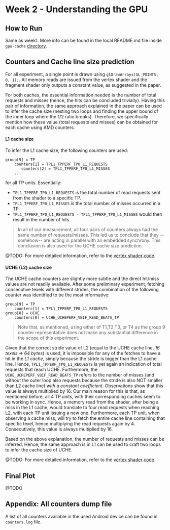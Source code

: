 # Week 2 - Understanding the GPU

## How to Run

Same as week1. More info can be found in the local README.md file inside `gpu-cache` [directory](/gpu-cache/README.md).

## Counters and Cache line size prediction 

For all experiment, a single point is drawn using `glDrawArrays(GL_POINTS, 0, 1);`. All memory reads are issued from the vertex shader and the fragment shader only outputs a constant value, as suggested in the paper.

For both caches, the essential information needed is the number of total requests and misses (hence, the hits can be concluded trivially). Having this pair of information, the same approach explained in the paper can be used to infer the cache size (nesting two loops and finding the upper bound of the inner loop where the 1/2 ratio breaks). Therefore, we specifically mention how these value (total requests and misses) can be obtained for each cache using AMD counters. 

#### L1 cache size 

To infer the L1 cache size, the following counters are used: 

```
group[9] = TP
    counters[1] = TPL1_TPPERF_TP0_L1_REQUESTS
       counters[2] = TPL1_TPPERF_TP0_L1_MISSES
    ...
```

for all TP units. Essentially: 

- `TPL1_TPPERF_TP0_L1_REQUESTS` is the total number of read requests sent from the shader to a specific TP. 
- `TPL1_TPPERF_TP0_L1_MISSES` is the total number of misses occurred in a TP. 
- `TPL1_TPPERF_TP0_L1_REQUESTS - TPL1_TPPERF_TP0_L1_MISSES` would then result in the number of hits.

> In all of our measurement, all four pairs of counters always had the same number of requests/misses. This led us to conclude that they --somehow-- are acting in parallel with an embedded synchrony. This conclusion is also used for the UCHE cache size prediction.

@TODO: 
For more detailed information, refer to the [vertex shader code]().


#### UCHE (L2) cache size 

The UCHE cache counters are slightly more subtle and the direct hit/miss values are not readily available. After some preliminary experiment, fetching consecutive texels with different strides, the combination of the following counter was identified to be the most informative: 

```
group[9] = TP
    counters[1] = TPL1_TPPERF_TP0_L1_REQUESTS
group[8] = UCHE 
    counters[0] = UCHE_UCHEPERF_VBIF_READ_BEATS_TP
```

> Note that, as mentioned, using either of T1,T2,T3, or T4 as the group 9 counter representative does not make any substantial difference in the scope of this experiment.

Given that the correct stride value of L2 (equal to the UCHE cache line, *16 texels => 64 bytes*) is used, it is impossible for any of the fetches to have a hit in the *L1 cache*, simply because the stride is bigger than the L1 cache line. Hence, `TPL1_TPPERF_TP0_L1_REQUESTS` is yet again an indication of total requests that reach UCHE. Furthermore, the `UCHE_UCHEPERF_VBIF_READ_BEATS_TP` refers to the number of misses (and without the outer loop also requests because the stride is also NOT smaller than L2 cache line) *with a constant coefficient*. Observations show that this value is always multiplied by 16. Our main reason for this is that, as mentioned before, all 4 TP units, with their corresponding caches seem to be working in sync. Hence, a memory read from the shader, after being a miss in the L1 cache, would translate to four read requests when reaching L2, with each TP unit issuing a new one. Furthermore, each TP unit, when observing a cache miss, will try to fetch the entire cache line containing that specific texel, hence multiplying the read requests again by 4. Consecutively, this value is always multiplied by 16. 

Based on the above explanation, the number of requests and misses can be inferred. Hence, the same approach is in L1 can be used to craft two loops to infer the cache size of UCHE. 

@TODO: 
For more detailed information, refer to the [vertex shader code]().

## Final Plot 

@TODO

## Appendix: All counters dump file

A list of all counters available in the used Android device can be found in `counters.log` file. 

